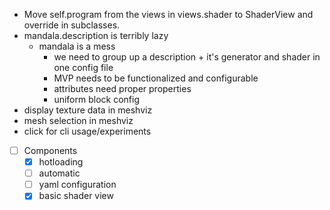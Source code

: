 - Move self.program from the views in views.shader to ShaderView and override in subclasses.
- mandala.description is terribly lazy
  - mandala is a mess
    - we need to group up a description + it's generator and shader in one config file
    - MVP needs to be functionalized and configurable
    - attributes need proper properties
    - uniform block config
- display texture data in meshviz
- mesh selection in meshviz
- click for cli usage/experiments
- [ ] Components
  - [x]  hotloading
    - [ ] automatic
    - [ ] yaml configuration 
  - [x]  basic shader view 